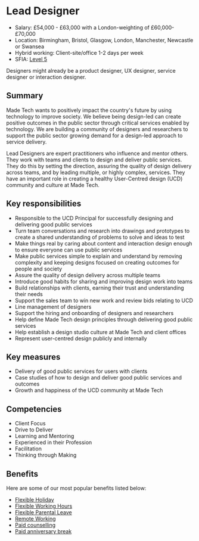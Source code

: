 # Lead Designer 

- Salary: £54,000 - £63,000 with a London-weighting of £60,000-£70,000
- Location: Birmingham, Bristol, Glasgow, London, Manchester, Newcastle or Swansea
- Hybrid working: Client-site/office 1-2 days per week
- SFIA: [Level 5](sfia/lead_designer.md)

Designers might already be a product designer, UX designer, service designer or interaction designer.

## Summary

Made Tech wants to positively impact the country's future by using technology to improve society. We believe being design-led can create positive outcomes in the public sector through critical services enabled by technology. We are building a community of designers and researchers to support the public sector growing demand for a design-led approach to service delivery.

Lead Designers are expert practitioners who influence and mentor others. They work with teams and clients to design and deliver public services. They do this by setting the direction, assuring the quality of design delivery across teams, and by leading multiple, or highly complex, services. They have an important role in creating a healthy User-Centred design (UCD) community and culture at Made Tech. 

## Key responsibilities 

- Responsible to the UCD Principal for successfully designing and delivering good public services
- Turn team conversations and research into drawings and prototypes to create a shared understanding of problems to solve and ideas to test
- Make things real by caring about content and interaction design enough to ensure everyone can use public services
- Make public services simple to explain and understand by removing complexity and keeping designs focused on creating outcomes for people and society
- Assure the quality of design delivery across multiple teams 
- Introduce good habits for sharing and improving design work into teams
- Build relationships with clients, earning their trust and understanding their needs
- Support the sales team to win new work and review bids relating to UCD
- Line management of designers
- Support the hiring and onboarding of designers and researchers
- Help define Made Tech design principles through delivering good public services
- Help establish a design studio culture at Made Tech and client offices
- Represent user-centred design publicly and internally

## Key measures

- Delivery of good public services for users with clients
- Case studies of how to design and deliver good public services and outcomes
- Growth and happiness of the UCD community at Made Tech

## Competencies 

- Client Focus
- Drive to Deliver
- Learning and Mentoring
- Experienced in their Profession
- Facilitation
- Thinking through Making

## Benefits

Here are some of our most popular benefits listed below:

- [Flexible Holiday](../benefits/flexible_holiday.md)
- [Flexible Working Hours](../benefits/working_hours.md)
- [Flexible Parental Leave](../guides/welfare/parental_leave.md)
- [Remote Working](../benefits/remote_working.md)
- [Paid counselling](../guides/welfare/paid_counselling.md)
- [Paid anniversary break](../benefits/paid_anniversary_break.md)
